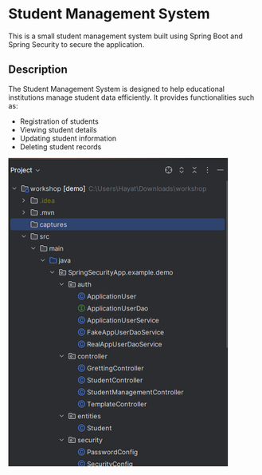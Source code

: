 # Student Management System

This is a small student management system built using Spring Boot and Spring Security to secure the application.

## Description

The Student Management System is designed to help educational institutions manage student data efficiently. It provides functionalities such as:

- Registration of students
- Viewing student details
- Updating student information
- Deleting student records

<img src="captures/Capture.PNG">